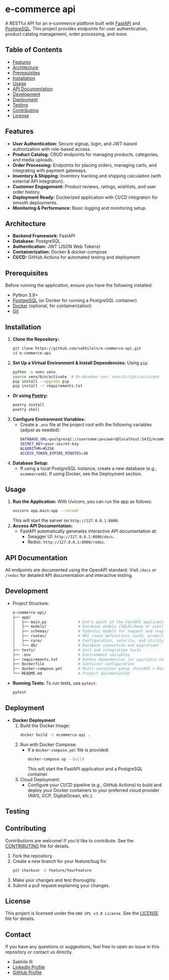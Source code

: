 # e-commerce api
A RESTful API for an e-commerce platform built with [FastAPI](https://fastapi.tiangolo.com/) and [PostgreSQL](https://www.postgresql.org/). This project provides endpoints for user authentication, product catalog management, order processing, and more.

## Table of Contents
- [Features](#features)
- [Architecture](#architecture)
- [Prerequisites](#prerequisites)
- [Installation](#installation)
- [Usage](#usage)
- [API Documentation](#api-documentation)
- [Development](#development)
- [Deployment](#deployment)
- [Testing](#testing)
- [Contributing](#contributing)
- [License](#license)

## Features
- **User Authentication:** Secure signup, login, and JWT-based authorization with role-based access.
- **Product Catalog:** CRUD endpoints for managing products, categories, and media uploads.
- **Order Processing:** Endpoints for placing orders, managing carts, and integrating with payment gateways.
- **Inventory & Shipping:** Inventory tracking and shipping calculation (with external API integration).
- **Customer Engagement:** Product reviews, ratings, wishlists, and user order history.
- **Deployment Ready:** Dockerized application with CI/CD integration for smooth deployments.
- **Monitoring & Performance:** Basic logging and monitoring setup.

## Architecture
- **Backend Framework:** FastAPI  
- **Database:** PostgreSQL  
- **Authentication:** JWT (JSON Web Tokens)  
- **Containerization:** Docker & docker-compose  
- **CI/CD:** GitHub Actions for automated testing and deployment  

## Prerequisites
Before running the application, ensure you have the following installed:
- Python 3.8+
- [PostgreSQL](https://www.postgresql.org/) (or Docker for running a PostgreSQL container)
- [Docker](https://www.docker.com/) (optional, for containerization)
- [Git](https://git-scm.com/)

## Installation
1. **Clone the Repository:**
   ```bash
   git clone https://github.com/sakhileln/e-commerce-api.git
   cd e-commerce-api
   ```
2. **Set Up a Virtual Environment & Install Dependencies:**
    Using `pip`:
    ```bash
    python -m venv venv
    source venv/bin/activate  # On Windows use: venv\Scripts\activate
    pip install --upgrade pip
    pip install -r requirements.txt
    ```
 - **Or using [Poetry](https://python-poetry.org/):**
    ```bash
    poetry install
    poetry shell
    ```
3. **Configure Environment Variables:**
    - Create a `.env` file at the project root with the following variables (adjust as needed):
       ```bash
       DATABASE_URL=postgresql://username:password@localhost:5432/ecommercedb
       SECRET_KEY=your-secret-key
       ALGORITHM=HS256
       ACCESS_TOKEN_EXPIRE_MINUTES=30
       ```
4. **Database Setup:**
    - If using a local PostgreSQL instance, create a new database (e.g., `ecommercedb`). If using Docker, see the Deployment section.

## Usage
1. **Run the Application:**
    With Uvicorn, you can run the app as follows:
    ```bash
    uvicorn app.main:app --reload
    ```
    This will start the server on `http://127.0.0.1:8000`.
2. **Access API Documentation:**
    - FastAPI automatically generates interactive API documentation at:
        - Swagger UI: `http://127.0.0.1:8000/docs`.
        - Redoc: `http://127.0.0.1:8000/redoc`.

## API Documentation
All endpoints are documented using the OpenAPI standard. Visit `/docs` or `/redoc` for detailed API documentation and interactive testing.

## Development
- Project Structure:
    ```bash
    e-commerce-api/
    ├── app/
    │   ├── main.py              # Entry point of the FastAPI application
    │   ├── models/              # Database models (SQLAlchemy or similar ORM)
    │   ├── schemas/             # Pydantic models for request and response bodies
    │   ├── routes/              # API route definitions (auth, products, orders, etc.)
    │   ├── core/                # Configuration, security, and utility functions
    │   └── db/                  # Database connection and migrations
    ├── tests/                   # Unit and integration tests
    ├── .env                     # Environment variables
    ├── requirements.txt         # Python dependencies (or pyproject.toml if using Poetry)
    ├── Dockerfile               # Container configuration
    ├── docker-compose.yml       # Multi-container setup (FastAPI + PostgreSQL)
    └── README.md                # Project documentation
    ```
- **Running Tests:**
To run tests, use `pytest`:
    ```bash
    pytest
    ```
## Deployment
- **Docker Deployment**
    1. Build the Docker Image:
       ```bash
       docker build -t ecommerce-api .
       ```
    2. Run with Docker Compose:
       - If a `docker-compose.yml` file is provided:
          ```bash
          docker-compose up --build
          ```
          This will start the FastAPI application and a PostgreSQL container.
    3. Cloud Deployment:
       - Configure your CI/CD pipeline (e.g., GitHub Actions) to build and deploy your Docker containers to your preferred cloud provider (AWS, GCP, DigitalOcean, etc.).

## Testing

## Contributing
Contributions are welcome! If you'd like to contribute. See the [CONTRIBUTING](CONTRIBUTING.md) file for details.
1. Fork the repository.
2. Create a new branch for your feature/bug fix:
   ```bash
   git checkout -b feature/YourFeature
   ```
3. Make your changes and test thoroughly.
4. Submit a pull request explaining your changes.

## License
This project is licensed under the `GNU GPL v3.0 License`. See the [LICENSE](LICENSE) file for details.

## Contact
If you have any questions or suggestions, feel free to open an issue in this repository or contact us directly.
- Sakhile III  
- [LinkedIn Profile](https://www.linkedin.com/in/sakhile-ndlazi)
- [GitHub Profile](https://github.com/sakhileln)
